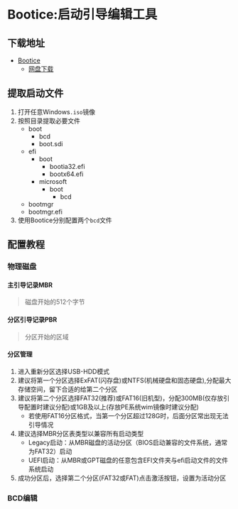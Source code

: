 # Bootice:启动引导编辑工具
## 下载地址
- [Bootice](https://lon-01.dlo4d.com/files/bootice/BOOTICE_2016.06.17_v1.3.4.0.zip)
  - [网盘下载](https://pzjpzjpzj.lanzoum.com/ieLXx327lfze)

## 提取启动文件
1. 打开任意Windows`.iso`镜像
2. 按照目录提取必要文件
   - boot
     - bcd
     - boot.sdi
   - efi
     - boot
       - bootia32.efi
       - bootx64.efi
     - microsoft
       - boot
         - bcd
   - bootmgr
   - bootmgr.efi
3. 使用Bootice分别配置两个`bcd`文件

## 配置教程
### 物理磁盘
#### 主引导记录MBR
> 磁盘开始的512个字节

#### 分区引导记录PBR
> 分区开始的区域

#### 分区管理
1. 进入重新分区选择USB-HDD模式
2. 建议将第一个分区选择ExFAT(闪存盘)或NTFS(机械硬盘和固态硬盘),分配最大存储空间，留下合适的给第二个分区
3. 建议将第二个分区选择FAT32(推荐)或FAT16(旧机型)，分配300MB(仅存放引导配置时建议分配)或1GB及以上(存放PE系统wim镜像时建议分配)
    - 若使用FAT16分区格式，当第一个分区超过128G时，后面分区常出现无法引导情况
4. 建议选择MBR分区表类型以兼容所有启动类型
   - Legacy启动：从MBR磁盘的活动分区（BIOS启动兼容的文件系统，通常为FAT32）启动
   - UEFI启动：从MBR或GPT磁盘的任意包含EFI文件夹与efi启动文件的文件系统启动
5. 成功分区后，选择第二个分区(FAT32或FAT)点击激活按钮，设置为活动分区

### BCD编辑
